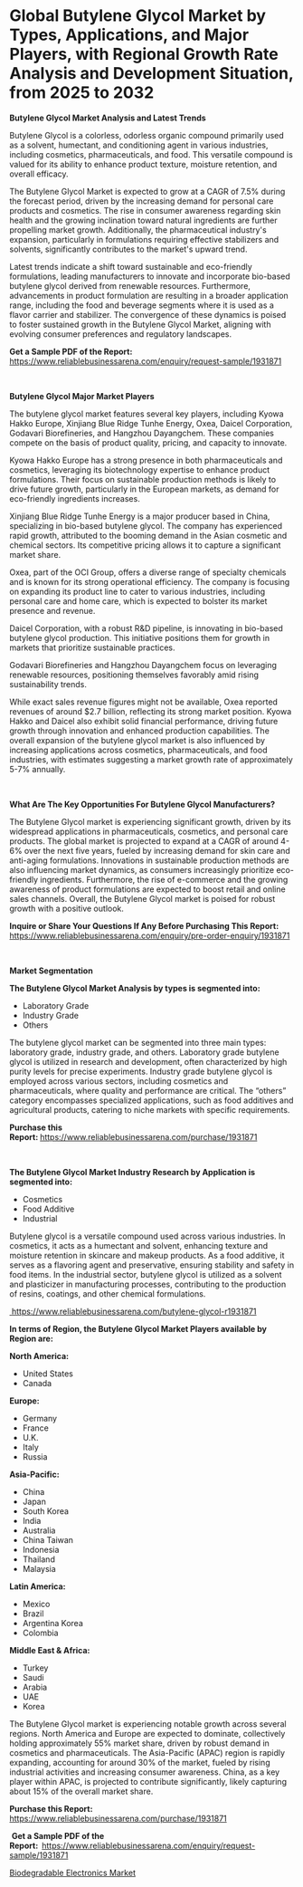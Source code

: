 <p><h1>Global Butylene Glycol Market by Types, Applications, and Major Players, with Regional Growth Rate Analysis and Development Situation, from 2025 to 2032</h1></p><p><strong>Butylene Glycol Market Analysis and Latest Trends</strong></p>
<p><p>Butylene Glycol is a colorless, odorless organic compound primarily used as a solvent, humectant, and conditioning agent in various industries, including cosmetics, pharmaceuticals, and food. This versatile compound is valued for its ability to enhance product texture, moisture retention, and overall efficacy.</p><p>The Butylene Glycol Market is expected to grow at a CAGR of 7.5% during the forecast period, driven by the increasing demand for personal care products and cosmetics. The rise in consumer awareness regarding skin health and the growing inclination toward natural ingredients are further propelling market growth. Additionally, the pharmaceutical industry's expansion, particularly in formulations requiring effective stabilizers and solvents, significantly contributes to the market's upward trend.</p><p>Latest trends indicate a shift toward sustainable and eco-friendly formulations, leading manufacturers to innovate and incorporate bio-based butylene glycol derived from renewable resources. Furthermore, advancements in product formulation are resulting in a broader application range, including the food and beverage segments where it is used as a flavor carrier and stabilizer. The convergence of these dynamics is poised to foster sustained growth in the Butylene Glycol Market, aligning with evolving consumer preferences and regulatory landscapes.</p></p>
<p><strong>Get a Sample PDF of the Report:&nbsp;</strong> <a href="https://www.reliablebusinessarena.com/enquiry/request-sample/1931871?utm_campaign=2182&utm_medium=2&utm_source=Github&utm_content=ia&utm_term=01042025&utm_id=butylene-glycol">https://www.reliablebusinessarena.com/enquiry/request-sample/1931871</a></p>
<p>&nbsp;</p>
<p><strong>Butylene Glycol Major Market Players</strong></p>
<p><p>The butylene glycol market features several key players, including Kyowa Hakko Europe, Xinjiang Blue Ridge Tunhe Energy, Oxea, Daicel Corporation, Godavari Biorefineries, and Hangzhou Dayangchem. These companies compete on the basis of product quality, pricing, and capacity to innovate.</p><p>Kyowa Hakko Europe has a strong presence in both pharmaceuticals and cosmetics, leveraging its biotechnology expertise to enhance product formulations. Their focus on sustainable production methods is likely to drive future growth, particularly in the European markets, as demand for eco-friendly ingredients increases.</p><p>Xinjiang Blue Ridge Tunhe Energy is a major producer based in China, specializing in bio-based butylene glycol. The company has experienced rapid growth, attributed to the booming demand in the Asian cosmetic and chemical sectors. Its competitive pricing allows it to capture a significant market share.</p><p>Oxea, part of the OCI Group, offers a diverse range of specialty chemicals and is known for its strong operational efficiency. The company is focusing on expanding its product line to cater to various industries, including personal care and home care, which is expected to bolster its market presence and revenue.</p><p>Daicel Corporation, with a robust R&D pipeline, is innovating in bio-based butylene glycol production. This initiative positions them for growth in markets that prioritize sustainable practices.</p><p>Godavari Biorefineries and Hangzhou Dayangchem focus on leveraging renewable resources, positioning themselves favorably amid rising sustainability trends.</p><p>While exact sales revenue figures might not be available, Oxea reported revenues of around $2.7 billion, reflecting its strong market position. Kyowa Hakko and Daicel also exhibit solid financial performance, driving future growth through innovation and enhanced production capabilities. The overall expansion of the butylene glycol market is also influenced by increasing applications across cosmetics, pharmaceuticals, and food industries, with estimates suggesting a market growth rate of approximately 5-7% annually.</p></p>
<p>&nbsp;</p>
<p><strong>What Are The Key Opportunities For Butylene Glycol Manufacturers?</strong></p>
<p><p>The Butylene Glycol market is experiencing significant growth, driven by its widespread applications in pharmaceuticals, cosmetics, and personal care products. The global market is projected to expand at a CAGR of around 4-6% over the next five years, fueled by increasing demand for skin care and anti-aging formulations. Innovations in sustainable production methods are also influencing market dynamics, as consumers increasingly prioritize eco-friendly ingredients. Furthermore, the rise of e-commerce and the growing awareness of product formulations are expected to boost retail and online sales channels. Overall, the Butylene Glycol market is poised for robust growth with a positive outlook.</p></p>
<p><strong>Inquire or Share Your Questions If Any Before Purchasing This Report:</strong> <a href="https://www.reliablebusinessarena.com/enquiry/pre-order-enquiry/1931871?utm_campaign=2182&utm_medium=2&utm_source=Github&utm_content=ia&utm_term=01042025&utm_id=butylene-glycol">https://www.reliablebusinessarena.com/enquiry/pre-order-enquiry/1931871</a></p>
<p>&nbsp;</p>
<p><strong>Market Segmentation</strong></p>
<p><strong>The Butylene Glycol Market Analysis by types is segmented into:</strong></p>
<p><ul><li>Laboratory Grade</li><li>Industry Grade</li><li>Others</li></ul></p>
<p><p>The butylene glycol market can be segmented into three main types: laboratory grade, industry grade, and others. Laboratory grade butylene glycol is utilized in research and development, often characterized by high purity levels for precise experiments. Industry grade butylene glycol is employed across various sectors, including cosmetics and pharmaceuticals, where quality and performance are critical. The “others” category encompasses specialized applications, such as food additives and agricultural products, catering to niche markets with specific requirements.</p></p>
<p><strong>Purchase this Report:&nbsp;</strong><a href="https://www.reliablebusinessarena.com/purchase/1931871?utm_campaign=2182&utm_medium=2&utm_source=Github&utm_content=ia&utm_term=01042025&utm_id=butylene-glycol">https://www.reliablebusinessarena.com/purchase/1931871</a></p>
<p>&nbsp;</p>
<p><strong>The Butylene Glycol Market Industry Research by Application is segmented into:</strong></p>
<p><ul><li>Cosmetics</li><li>Food Additive</li><li>Industrial</li></ul></p>
<p><p>Butylene glycol is a versatile compound used across various industries. In cosmetics, it acts as a humectant and solvent, enhancing texture and moisture retention in skincare and makeup products. As a food additive, it serves as a flavoring agent and preservative, ensuring stability and safety in food items. In the industrial sector, butylene glycol is utilized as a solvent and plasticizer in manufacturing processes, contributing to the production of resins, coatings, and other chemical formulations.</p></p>
<p><a href="https://www.reliablebusinessarena.com/butylene-glycol-r1931871?utm_campaign=2182&utm_medium=2&utm_source=Github&utm_content=ia&utm_term=01042025&utm_id=butylene-glycol">&nbsp;https://www.reliablebusinessarena.com/butylene-glycol-r1931871</a></p>
<p><strong>In terms of Region, the Butylene Glycol Market Players available by Region are:</strong></p>
<p>
    <p> <strong> North America: </strong>
        <ul>
            <li>United States</li>
            <li>Canada</li>
        </ul>
        </p> 
    <p> <strong> Europe: </strong>
        <ul>
            <li>Germany</li>
            <li>France</li>
            <li>U.K.</li>
            <li>Italy</li>
            <li>Russia</li>
        </ul>
        </p> 
    <p> <strong> Asia-Pacific: </strong>
        <ul>
            <li>China</li>
            <li>Japan</li>
            <li>South Korea</li>
            <li>India</li>
            <li>Australia</li>
            <li>China Taiwan</li>
            <li>Indonesia</li>
            <li>Thailand</li>
            <li>Malaysia</li>
        </ul>
        </p> 
    <p> <strong> Latin America: </strong>
        <ul>
            <li>Mexico</li>
            <li>Brazil</li>
            <li>Argentina Korea</li>
            <li>Colombia</li>
        </ul>
        </p> 
    <p> <strong> Middle East & Africa: </strong>
        <ul>
            <li>Turkey</li>
            <li>Saudi</li>
            <li>Arabia</li>
            <li>UAE</li>
            <li>Korea</li>
        </ul>
    </p>
    </p>
<p><p>The Butylene Glycol market is experiencing notable growth across several regions. North America and Europe are expected to dominate, collectively holding approximately 55% market share, driven by robust demand in cosmetics and pharmaceuticals. The Asia-Pacific (APAC) region is rapidly expanding, accounting for around 30% of the market, fueled by rising industrial activities and increasing consumer awareness. China, as a key player within APAC, is projected to contribute significantly, likely capturing about 15% of the overall market share.</p></p>
<p><strong>Purchase this Report: </strong><a href="https://www.reliablebusinessarena.com/purchase/1931871?utm_campaign=2182&utm_medium=2&utm_source=Github&utm_content=ia&utm_term=01042025&utm_id=butylene-glycol">https://www.reliablebusinessarena.com/purchase/1931871</a></p>
<p>&nbsp;<strong>Get a Sample PDF of the Report:&nbsp;&nbsp;</strong><a href="https://www.reliablebusinessarena.com/enquiry/request-sample/1931871?utm_campaign=2182&utm_medium=2&utm_source=Github&utm_content=ia&utm_term=01042025&utm_id=butylene-glycol">https://www.reliablebusinessarena.com/enquiry/request-sample/1931871</a></p>
<p><strong></strong></p>
<p><p><a href="https://github.com/tona7vba/Market-Research-Report-List-1/blob/main/biodegradable-electronics-market.md?utm_campaign=2182&utm_medium=2&utm_source=Github&utm_content=ia&utm_term=01042025&utm_id=butylene-glycol">Biodegradable Electronics Market</a></p></p>